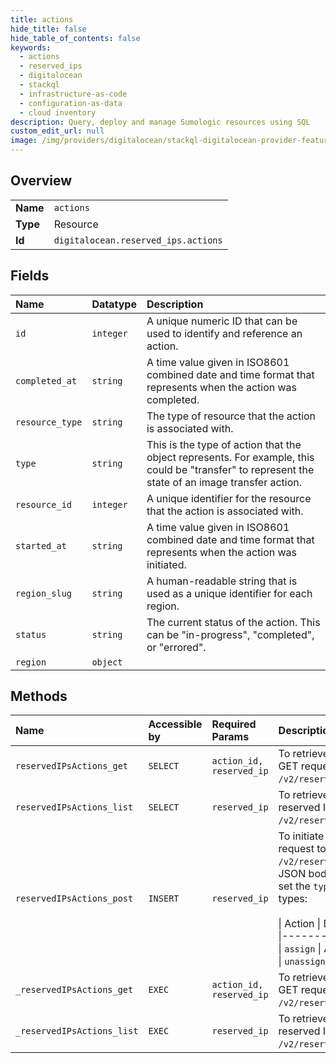 ```yaml
---
title: actions
hide_title: false
hide_table_of_contents: false
keywords:
  - actions
  - reserved_ips
  - digitalocean    
  - stackql
  - infrastructure-as-code
  - configuration-as-data
  - cloud inventory
description: Query, deploy and manage Sumologic resources using SQL
custom_edit_url: null
image: /img/providers/digitalocean/stackql-digitalocean-provider-featured-image.png
---
```

  
    

## Overview
<table><tbody>
<tr><td><b>Name</b></td><td><code>actions</code></td></tr>
<tr><td><b>Type</b></td><td>Resource</td></tr>
<tr><td><b>Id</b></td><td><code>digitalocean.reserved_ips.actions</code></td></tr>
</tbody></table>

## Fields
| Name | Datatype | Description |
|:-----|:---------|:------------|
| `id` | `integer` | A unique numeric ID that can be used to identify and reference an action. |
| `completed_at` | `string` | A time value given in ISO8601 combined date and time format that represents when the action was completed. |
| `resource_type` | `string` | The type of resource that the action is associated with. |
| `type` | `string` | This is the type of action that the object represents. For example, this could be "transfer" to represent the state of an image transfer action. |
| `resource_id` | `integer` | A unique identifier for the resource that the action is associated with. |
| `started_at` | `string` | A time value given in ISO8601 combined date and time format that represents when the action was initiated. |
| `region_slug` | `string` | A human-readable string that is used as a unique identifier for each region. |
| `status` | `string` | The current status of the action. This can be "in-progress", "completed", or "errored". |
| `region` | `object` |  |
## Methods
| Name | Accessible by | Required Params | Description |
|:-----|:--------------|:----------------|:------------|
| `reservedIPsActions_get` | `SELECT` | `action_id, reserved_ip` | To retrieve the status of a reserved IP action, send a GET request to `/v2/reserved_ips/$RESERVED_IP/actions/$ACTION_ID`. |
| `reservedIPsActions_list` | `SELECT` | `reserved_ip` | To retrieve all actions that have been executed on a reserved IP, send a GET request to `/v2/reserved_ips/$RESERVED_IP/actions`. |
| `reservedIPsActions_post` | `INSERT` | `reserved_ip` | To initiate an action on a reserved IP send a POST request to<br />`/v2/reserved_ips/$RESERVED_IP/actions`. In the JSON body to the request,<br />set the `type` attribute to on of the supported action types:<br /><br />\| Action     \| Details<br />\|------------\|--------<br />\| `assign`   \| Assigns a reserved IP to a Droplet<br />\| `unassign` \| Unassign a reserved IP from a Droplet<br /> |
| `_reservedIPsActions_get` | `EXEC` | `action_id, reserved_ip` | To retrieve the status of a reserved IP action, send a GET request to `/v2/reserved_ips/$RESERVED_IP/actions/$ACTION_ID`. |
| `_reservedIPsActions_list` | `EXEC` | `reserved_ip` | To retrieve all actions that have been executed on a reserved IP, send a GET request to `/v2/reserved_ips/$RESERVED_IP/actions`. |

